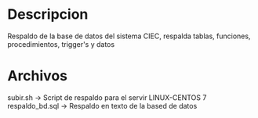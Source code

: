 # Descripcion

Respaldo de la base de datos del sistema CIEC, respalda tablas, funciones, procedimientos, trigger's y datos

# Archivos

subir.sh -> Script de respaldo para el servir LINUX-CENTOS 7
respaldo_bd.sql -> Respaldo en texto de la based de datos

